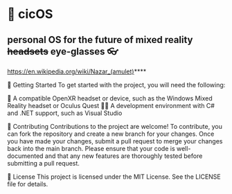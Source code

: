 # 🧿 cicOS 
## personal OS for the future of mixed reality ~~headsets~~ eye-glasses 👓
https://en.wikipedia.org/wiki/Nazar_(amulet)****

🚀 Getting Started
To get started with the project, you will need the following:

🤖 A compatible OpenXR headset or device, such as the Windows Mixed Reality headset or Oculus Quest
👨‍💻 A development environment with C# and .NET support, such as Visual Studio

👥 Contributing
Contributions to the project are welcome! To contribute, you can fork the repository and create a new branch for your changes. Once you have made your changes, submit a pull request to merge your changes back into the main branch. Please ensure that your code is well-documented and that any new features are thoroughly tested before submitting a pull request.

📄 License
This project is licensed under the MIT License. See the LICENSE file for details.
